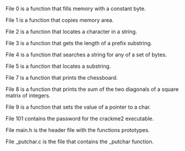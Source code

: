 File 0 is a function that fills memory with a constant byte.

File 1 is a function that copies memory area.

File 2 is a function that locates a character in a string.

File 3 is a function that gets the length of a prefix substring.

File 4 is a function that searches a string for any of a set of bytes.

File 5 is a function that locates a substring.

File 7 is a function that prints the chessboard.

File 8 is a function that prints the sum of the two diagonals of a square matrix of integers.

File 9 is a function that sets the value of a pointer to a char.

File 101 contains the password for the crackme2 executable.

File main.h is the header file with the functions prototypes.

File _putchar.c is the file that contains the _putchar function.
